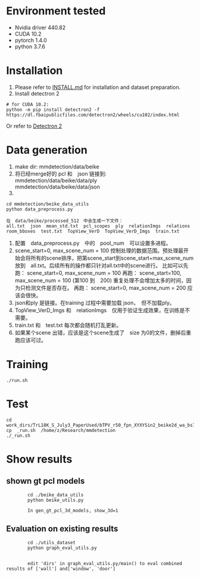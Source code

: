 # Environment tested
- Nvidia driver 440.82
- CUDA 10.2
- pytorch 1.4.0
- python 3.7.6    

# Installation
1. Please refer to [INSTALL.md](docs/INSTALL.md) for installation and dataset preparation.
2. Install detectron 2
```
# for CUDA 10.2:
python -m pip install detectron2 -f https://dl.fbaipublicfiles.com/detectron2/wheels/cu102/index.html
```
Or refer to [Detectron 2](https://github.com/facebookresearch/detectron2/blob/master/INSTALL.md)


# Data generation
1. make dir: mmdetection/data/beike
2. 将已经merge好的 pcl 和　json 链接到:   
        mmdetection/data/beike/data/ply  
        mmdetection/data/beike/data/json  
3. 
```
cd mmdetection/beike_data_utils
python data_preprocess.py

在　data/beike/processed_512　中会生成一下文件：
all.txt  json  mean_std.txt  pcl_scopes  ply  relationImgs  relations  room_bboxes  test.txt  TopView_VerD  TopView_VerD_Imgs  train.txt
```
1. 配置　data_preprocess.py　中的　pool_num　可以设置多进程。 
2. scene_start=0, max_scene_num = 100 控制处理的数据范围。预处理最开始会将所有的scene排序，把第scene_start到scene_start+max_scene_num 放到　all.txt。后续所有的操作都只针对all.txt中的scene进行。
比如可以先跑： scene_start=0, max_scene_num = 100 
再跑： scene_start=100, max_scene_num = 100  (第100 到　200)
重复处理不会增加太多的时间，因为只检测文件是否存在。
再跑： scene_start=0, max_scene_num = 200  应该会很快。
3. json和ply 是链接。在training 过程中需要加载 json，　但不加载ply。
4. TopView_VerD_Imgs 和　relationImgs　仅用于验证生成效果，在训练是不需要。
5. train.txt 和　test.txt 每次都会随机打乱更新。
6. 如果某个scene 出错，应该是这个scene生成了　size 为0的文件，删掉后重跑应该可过。


# Training

``` 
./run.sh
``` 
# Test

``` 
cd work_dirs/TrL18K_S_July3_PaperUsed/bTPV_r50_fpn_XYXYSin2_beike2d_wa_bs7_lr10_LsW510R2P1N1_Rfiou631_Fpn44_Pbs1_Bp32_Rel
cp  _run.sh  /home/z/Research/mmdetection
./_run.sh
``` 

# Show results
## shown gt pcl models
``` 
        cd ./beike_data_utils 
        python beike_utils.py

        In gen_gt_pcl_3d_models, show_3d=1
```

## Evaluation on existing results
```
        cd ./utils_dataset
        python graph_eval_utils.py


        edit 'dirs' in graph_eval_utils.py/main() to eval combined results of ['wall'] and['window', 'door']
```

